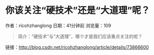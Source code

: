 # 你该关注“硬技术”还是“大道理”呢？
作者：ricohzhanglong
日期：41分钟前
浏览量：109
> 简介：“硬技术”与“大道理”，哪个才是我们应该重点关注的呢？

 链接：http://blog.csdn.net/ricohzhanglong/article/details/73866600
